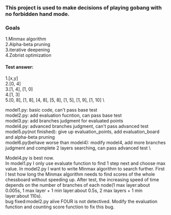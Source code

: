 ### This project is used to make decisions of playing gobang with no forbidden hand mode. 


### Goals
1.Minmax algorithm \
2.Alpha-beta pruning \
3.iterative deepening \
4.Zobrist optimization
#### Test answer:
1.[x,y] \
2.[0, 4] \
3.[1, 4], [1, 0] \
4.[1, 3] \
5.[0, 8], [1, 8], [4, 8], [5, 8], [1, 5], [1, 9], [1, 10] \

model1.py: basic code, can't pass base test \
model2.py: add evaluation fucntion, can pass base test \
model3.py: add branches judgment for evaluated points \
model4.py: advanced branches judgment, can't pass advanced test \
model5.py(not finished): give up evaluation_points, add evaluation_board and alpha-beta pruning \
model6.py(behave worse than model4): modify model4, add more branches judgment and complete 2 layers searching, can pass advanced test \


Model4.py is best now. \
In model1.py I only use evaluate function to find 1 step next and choose max value. In model2.py I want to write Minmax algorithm to search further. First I test how long the Minmax algorithm needs to find scores of the whole chessboard without speeding up. After test, the increasing speed of time depends on the number of branches of each node(1 max layer:about 0.005s, 1 max layer + 1 min layer:about 0.5s, 2 max layers + 1 min layer:about 110s). \
bug fixed:model2.py alive FOUR is not detectived. Modify the evaluation function and counting score function to fix this bug.
